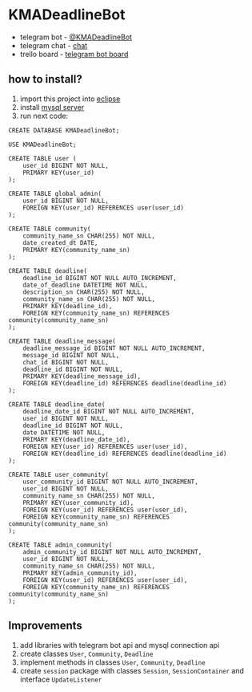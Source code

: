 # KMADeadlineBot
* telegram bot - [@KMADeadlineBot](https://t.me/KMADeadlineBot)
* telegram chat - [chat](https://t.me/joinchat/Ept6GE7IV8xdbFVbA9nEkQ)
* trello board - [telegram bot board](https://trello.com/b/WTZ2zEcV/deadlines-telegram-bot)

## how to install?
1. import this project into [eclipse](https://eclipse.org)
1. install [mysql server](https://mysql.com)
1. run next code:
```mysql
CREATE DATABASE KMADeadlineBot;

USE KMADeadlineBot;

CREATE TABLE user (
    user_id BIGINT NOT NULL,
    PRIMARY KEY(user_id)
);
    
CREATE TABLE global_admin(
    user_id BIGINT NOT NULL,
    FOREIGN KEY(user_id) REFERENCES user(user_id)
);

CREATE TABLE community(
    community_name_sn CHAR(255) NOT NULL,
    date_created_dt DATE,
    PRIMARY KEY(community_name_sn)
);
    
CREATE TABLE deadline(
    deadline_id BIGINT NOT NULL AUTO_INCREMENT,
    date_of_deadline DATETIME NOT NULL,
    description_sn CHAR(255) NOT NULL,
    community_name_sn CHAR(255) NOT NULL,
    PRIMARY KEY(deadline_id),
    FOREIGN KEY(community_name_sn) REFERENCES community(community_name_sn)
);
    
CREATE TABLE deadline_message(
    deadline_message_id BIGINT NOT NULL AUTO_INCREMENT,
    message_id BIGINT NOT NULL,
    chat_id BIGINT NOT NULL,
    deadline_id BIGINT NOT NULL,
    PRIMARY KEY(deadline_message_id),
    FOREIGN KEY(deadline_id) REFERENCES deadline(deadline_id)
);

CREATE TABLE deadline_date(
    deadline_date_id BIGINT NOT NULL AUTO_INCREMENT,
    user_id BIGINT NOT NULL,
    deadline_id BIGINT NOT NULL,
    date DATETIME NOT NULL,
    PRIMARY KEY(deadline_date_id),
    FOREIGN KEY(user_id) REFERENCES user(user_id),
    FOREIGN KEY(deadline_id) REFERENCES deadline(deadline_id)
);

CREATE TABLE user_community(
    user_community_id BIGINT NOT NULL AUTO_INCREMENT,
    user_id BIGINT NOT NULL,
    community_name_sn CHAR(255) NOT NULL,
    PRIMARY KEY(user_community_id),
    FOREIGN KEY(user_id) REFERENCES user(user_id),
    FOREIGN KEY(community_name_sn) REFERENCES community(community_name_sn)
);
    
CREATE TABLE admin_community(
    admin_community_id BIGINT NOT NULL AUTO_INCREMENT,
    user_id BIGINT NOT NULL,
    community_name_sn CHAR(255) NOT NULL,
    PRIMARY KEY(admin_community_id),
    FOREIGN KEY(user_id) REFERENCES user(user_id),
    FOREIGN KEY(community_name_sn) REFERENCES community(community_name_sn)
);
```

## Improvements
1. add libraries with telegram bot api and mysql connection api
1. create classes `User`, `Community`, `Deadline`
1. implement methods in classes `User`, `Community`, `Deadline`
1. create `session` package with classes `Session`, `SessionContainer` and interface `UpdateListener`
